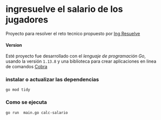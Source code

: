 # ingresuelve el salario de los jugadores
Proyecto para resolver el reto tecnico propuesto por [Ing Resuelve](https://github.com/resuelve/prueba-ing-backend)
#### Version
Esté proyecto fue desarrollado con el *lenguaje de  programación Go*, usando la versión `1.13.8`  y una biblioteca para crear aplicaciones en linea de comandos [Cobra](https://github.com/spf13/cobra)

### instalar o actualizar las dependencias
`go mod tidy` 

### Como se ejecuta
`go run  main.go calc-salario`
